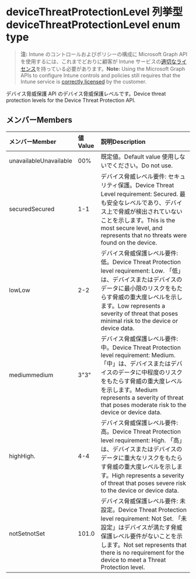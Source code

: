 # <a name="devicethreatprotectionlevel-enum-type"></a><span data-ttu-id="3f5ee-101">deviceThreatProtectionLevel 列挙型</span><span class="sxs-lookup"><span data-stu-id="3f5ee-101">deviceThreatProtectionLevel enum type</span></span>

> <span data-ttu-id="3f5ee-102">**注:** Intune のコントロールおよびポリシーの構成に Microsoft Graph API を使用するには、これまでどおりに顧客が Intune サービスの[適切なライセンス](https://go.microsoft.com/fwlink/?linkid=839381)を持っている必要があります。</span><span class="sxs-lookup"><span data-stu-id="3f5ee-102">**Note:** Using the Microsoft Graph APIs to configure Intune controls and policies still requires that the Intune service is [correctly licensed](https://go.microsoft.com/fwlink/?linkid=839381) by the customer.</span></span>

<span data-ttu-id="3f5ee-103">デバイス脅威保護 API のデバイス脅威保護レベルです。</span><span class="sxs-lookup"><span data-stu-id="3f5ee-103">Device threat protection levels for the Device Threat Protection API.</span></span>
## <a name="members"></a><span data-ttu-id="3f5ee-104">メンバー</span><span class="sxs-lookup"><span data-stu-id="3f5ee-104">Members</span></span>
|<span data-ttu-id="3f5ee-105">メンバー</span><span class="sxs-lookup"><span data-stu-id="3f5ee-105">Member</span></span>|<span data-ttu-id="3f5ee-106">値</span><span class="sxs-lookup"><span data-stu-id="3f5ee-106">Value</span></span>|<span data-ttu-id="3f5ee-107">説明</span><span class="sxs-lookup"><span data-stu-id="3f5ee-107">Description</span></span>|
|:---|:---|:---|
|<span data-ttu-id="3f5ee-108">unavailable</span><span class="sxs-lookup"><span data-stu-id="3f5ee-108">Unavailable</span></span>|<span data-ttu-id="3f5ee-109">0</span><span class="sxs-lookup"><span data-stu-id="3f5ee-109">0%</span></span>|<span data-ttu-id="3f5ee-110">既定値。</span><span class="sxs-lookup"><span data-stu-id="3f5ee-110">Default value</span></span> <span data-ttu-id="3f5ee-111">使用しないでください。</span><span class="sxs-lookup"><span data-stu-id="3f5ee-111">Do not use.</span></span>|
|<span data-ttu-id="3f5ee-112">secured</span><span class="sxs-lookup"><span data-stu-id="3f5ee-112">Secured</span></span>|<span data-ttu-id="3f5ee-113">1</span><span class="sxs-lookup"><span data-stu-id="3f5ee-113">-1</span></span>|<span data-ttu-id="3f5ee-114">デバイス脅威レベル要件: セキュリティ保護。</span><span class="sxs-lookup"><span data-stu-id="3f5ee-114">Device Threat Level requirement: Secured.</span></span> <span data-ttu-id="3f5ee-115">最も安全なレベルであり、デバイス上で脅威が検出されていないことを示します。</span><span class="sxs-lookup"><span data-stu-id="3f5ee-115">This is the most secure level, and represents that no threats were found on the device.</span></span>|
|<span data-ttu-id="3f5ee-116">low</span><span class="sxs-lookup"><span data-stu-id="3f5ee-116">Low</span></span>|<span data-ttu-id="3f5ee-117">2</span><span class="sxs-lookup"><span data-stu-id="3f5ee-117">-2</span></span>|<span data-ttu-id="3f5ee-118">デバイス脅威保護レベル要件: 低。</span><span class="sxs-lookup"><span data-stu-id="3f5ee-118">Device Threat Protection level requirement: Low.</span></span> <span data-ttu-id="3f5ee-119">「低」は、デバイスまたはデバイスのデータに最小限のリスクをもたらす脅威の重大度レベルを示します。</span><span class="sxs-lookup"><span data-stu-id="3f5ee-119">Low represents a severity of threat that poses minimal risk to the device or device data.</span></span>|
|<span data-ttu-id="3f5ee-120">medium</span><span class="sxs-lookup"><span data-stu-id="3f5ee-120">medium</span></span>|<span data-ttu-id="3f5ee-121">3</span><span class="sxs-lookup"><span data-stu-id="3f5ee-121">"3"</span></span>|<span data-ttu-id="3f5ee-122">デバイス脅威保護レベル要件: 中。</span><span class="sxs-lookup"><span data-stu-id="3f5ee-122">Device Threat Protection level requirement: Medium.</span></span> <span data-ttu-id="3f5ee-123">「中」は、デバイスまたはデバイスのデータに中程度のリスクをもたらす脅威の重大度レベルを示します。</span><span class="sxs-lookup"><span data-stu-id="3f5ee-123">Medium represents a severity of threat that poses moderate risk to the device or device data.</span></span>|
|<span data-ttu-id="3f5ee-124">high</span><span class="sxs-lookup"><span data-stu-id="3f5ee-124">High.</span></span>|<span data-ttu-id="3f5ee-125">4</span><span class="sxs-lookup"><span data-stu-id="3f5ee-125">-4</span></span>|<span data-ttu-id="3f5ee-126">デバイス脅威保護レベル要件: 高。</span><span class="sxs-lookup"><span data-stu-id="3f5ee-126">Device Threat Protection level requirement: High.</span></span> <span data-ttu-id="3f5ee-127">「高」は、デバイスまたはデバイスのデータに重大なリスクをもたらす脅威の重大度レベルを示します。</span><span class="sxs-lookup"><span data-stu-id="3f5ee-127">High represents a severity of threat that poses severe risk to the device or device data.</span></span>|
|<span data-ttu-id="3f5ee-128">notSet</span><span class="sxs-lookup"><span data-stu-id="3f5ee-128">notSet</span></span>|<span data-ttu-id="3f5ee-129">10</span><span class="sxs-lookup"><span data-stu-id="3f5ee-129">1.0</span></span>|<span data-ttu-id="3f5ee-130">デバイス脅威保護レベル要件: 未設定。</span><span class="sxs-lookup"><span data-stu-id="3f5ee-130">Device Threat Protection level requirement: Not Set.</span></span> <span data-ttu-id="3f5ee-131">「未設定」はデバイスが満たす脅威保護レベル要件がないことを示します。</span><span class="sxs-lookup"><span data-stu-id="3f5ee-131">Not set represents that there is no requirement for the device to meet a Threat Protection level.</span></span>|








